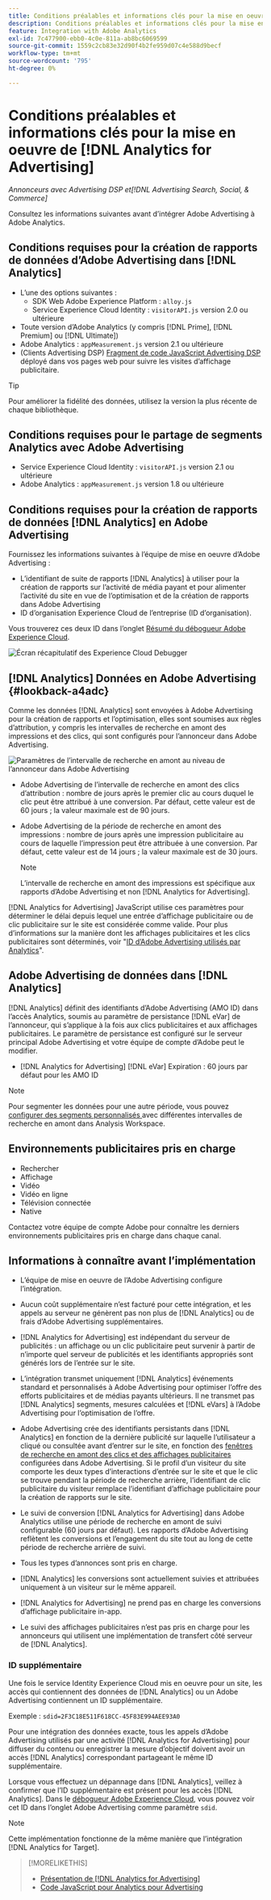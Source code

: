 ```yaml
---
title: Conditions préalables et informations clés pour la mise en oeuvre de  [!DNL Analytics for Advertising]
description: Conditions préalables et informations clés pour la mise en oeuvre de  [!DNL Analytics for Advertising]
feature: Integration with Adobe Analytics
exl-id: 7c477900-ebb0-4c0e-811a-ab8bc6069599
source-git-commit: 1559c2cb83e32d90f4b2fe959d07c4e588d9becf
workflow-type: tm+mt
source-wordcount: '795'
ht-degree: 0%

---
```


# Conditions préalables et informations clés pour la mise en oeuvre de [!DNL Analytics for Advertising]

*Annonceurs avec Advertising DSP et[!DNL Advertising Search, Social, & Commerce]*

Consultez les informations suivantes avant d’intégrer Adobe Advertising à Adobe Analytics.

## Conditions requises pour la création de rapports de données d’Adobe Advertising dans [!DNL Analytics]

* L’une des options suivantes :
   * SDK Web Adobe Experience Platform : `alloy.js`
   * Service Experience Cloud Identity : `visitorAPI.js` version 2.0 ou ultérieure
* Toute version d’Adobe Analytics (y compris [!DNL Prime], [!DNL Premium] ou [!DNL Ultimate])
* Adobe Analytics : `appMeasurement.js` version 2.1 ou ultérieure
* (Clients Advertising DSP) [Fragment de code JavaScript Advertising DSP](javascript.md) déployé dans vos pages web pour suivre les visites d’affichage publicitaire.

>[!TIP]
>
>Pour améliorer la fidélité des données, utilisez la version la plus récente de chaque bibliothèque.

## Conditions requises pour le partage de segments Analytics avec Adobe Advertising

* Service Experience Cloud Identity : `visitorAPI.js` version 2.1 ou ultérieure
* Adobe Analytics : `appMeasurement.js` version 1.8 ou ultérieure

## Conditions requises pour la création de rapports de données [!DNL Analytics] en Adobe Advertising

Fournissez les informations suivantes à l’équipe de mise en oeuvre d’Adobe Advertising :

* L’identifiant de suite de rapports [!DNL Analytics] à utiliser pour la création de rapports sur l’activité de média payant et pour alimenter l’activité du site en vue de l’optimisation et de la création de rapports dans Adobe Advertising
* ID d’organisation Experience Cloud de l’entreprise (ID d’organisation).

Vous trouverez ces deux ID dans l’onglet [Résumé du débogueur Adobe Experience Cloud](https://experienceleague.adobe.com/docs/debugger/using-v2/summary.html?lang=fr).

![Écran récapitulatif des Experience Cloud Debugger](/help/integrations/assets/a4adc-debugger-summary.png)

## [!DNL Analytics] Données en Adobe Advertising {#lookback-a4adc}

Comme les données [!DNL Analytics] sont envoyées à Adobe Advertising pour la création de rapports et l’optimisation, elles sont soumises aux règles d’attribution, y compris les intervalles de recherche en amont des impressions et des clics, qui sont configurés pour l’annonceur dans Adobe Advertising.

![Paramètres de l’intervalle de recherche en amont au niveau de l’annonceur dans Adobe Advertising](/help/integrations/assets/a4adc-lookbacks.png)

* Adobe Advertising de l’intervalle de recherche en amont des clics d’attribution : nombre de jours après le premier clic au cours duquel le clic peut être attribué à une conversion. Par défaut, cette valeur est de 60 jours ; la valeur maximale est de 90 jours.
* Adobe Advertising de la période de recherche en amont des impressions : nombre de jours après une impression publicitaire au cours de laquelle l’impression peut être attribuée à une conversion. Par défaut, cette valeur est de 14 jours ; la valeur maximale est de 30 jours.

  >[!NOTE]
  >
  > L’intervalle de recherche en amont des impressions est spécifique aux rapports d’Adobe Advertising et non [!DNL Analytics for Advertising].

[!DNL Analytics for Advertising] JavaScript utilise ces paramètres pour déterminer le délai depuis lequel une entrée d’affichage publicitaire ou de clic publicitaire sur le site est considérée comme valide. Pour plus d’informations sur la manière dont les affichages publicitaires et les clics publicitaires sont déterminés, voir &quot;[ID d’Adobe Advertising utilisés par Analytics](ids.md)&quot;.

## Adobe Advertising de données dans [!DNL Analytics]

[!DNL Analytics] définit des identifiants d’Adobe Advertising (AMO ID) dans l’accès Analytics, soumis au paramètre de persistance [!DNL eVar] de l’annonceur, qui s’applique à la fois aux clics publicitaires et aux affichages publicitaires. Le paramètre de persistance est configuré sur le serveur principal Adobe Advertising et votre équipe de compte d’Adobe peut le modifier.

* [!DNL Analytics for Advertising] [!DNL eVar] Expiration : 60 jours par défaut pour les AMO ID

>[!NOTE]
>
>Pour segmenter les données pour une autre période, vous pouvez [ configurer des segments personnalisés ](https://experienceleague.adobe.com/docs/analytics/components/segmentation/segmentation-workflow/seg-build.html?lang=fr) avec différentes intervalles de recherche en amont dans Analysis Workspace.

## Environnements publicitaires pris en charge

* Rechercher
* Affichage
* Vidéo
* Vidéo en ligne
* Télévision connectée
* Native

Contactez votre équipe de compte Adobe pour connaître les derniers environnements publicitaires pris en charge dans chaque canal.

## Informations à connaître avant l’implémentation

* L’équipe de mise en oeuvre de l’Adobe Advertising configure l’intégration.

* Aucun coût supplémentaire n’est facturé pour cette intégration, et les appels au serveur ne génèrent pas non plus de [!DNL Analytics] ou de frais d’Adobe Advertising supplémentaires.

* [!DNL Analytics for Advertising] est indépendant du serveur de publicités : un affichage ou un clic publicitaire peut survenir à partir de n’importe quel serveur de publicités et les identifiants appropriés sont générés lors de l’entrée sur le site.

* L’intégration transmet uniquement [!DNL Analytics] événements standard et personnalisés à Adobe Advertising pour optimiser l’offre des efforts publicitaires et de médias payants ultérieurs. Il ne transmet pas [!DNL Analytics] segments, mesures calculées et [!DNL eVars] à l’Adobe Advertising pour l’optimisation de l’offre.

* Adobe Advertising crée des identifiants persistants dans [!DNL Analytics] en fonction de la dernière publicité sur laquelle l’utilisateur a cliqué ou consultée avant d’entrer sur le site, en fonction des [fenêtres de recherche en amont des clics et des affichages publicitaires](#lookback-a4adc) configurées dans Adobe Advertising. Si le profil d’un visiteur du site comporte les deux types d’interactions d’entrée sur le site et que le clic se trouve pendant la période de recherche arrière, l’identifiant de clic publicitaire du visiteur remplace l’identifiant d’affichage publicitaire pour la création de rapports sur le site.

* Le suivi de conversion [!DNL Analytics for Advertising] dans Adobe Analytics utilise une période de recherche en amont de suivi configurable (60 jours par défaut). Les rapports d’Adobe Advertising reflètent les conversions et l’engagement du site tout au long de cette période de recherche arrière de suivi.

* Tous les types d’annonces sont pris en charge. <!--Clarify what this might include. It used to include CTV, but not anymore: However, not all ad environments are supported. -->

* [!DNL Analytics] les conversions sont actuellement suivies et attribuées uniquement à un visiteur sur le même appareil.

* [!DNL Analytics for Advertising] ne prend pas en charge les conversions d’affichage publicitaire in-app.

* Le suivi des affichages publicitaires n’est pas pris en charge pour les annonceurs qui utilisent une implémentation de transfert côté serveur de [!DNL Analytics].

### ID supplémentaire

Une fois le service Identity Experience Cloud mis en oeuvre pour un site, les accès qui contiennent des données de [!DNL Analytics] ou un Adobe Advertising contiennent un ID supplémentaire.

Exemple : `sdid=2F3C18E511F618CC-45F83E994AEE93A0`

Pour une intégration des données exacte, tous les appels d’Adobe Advertising utilisés par une activité [!DNL Analytics for Advertising] pour diffuser du contenu ou enregistrer la mesure d’objectif doivent avoir un accès [!DNL Analytics] correspondant partageant le même ID supplémentaire.

Lorsque vous effectuez un dépannage dans [!DNL Analytics], veillez à confirmer que l’ID supplémentaire est présent pour les accès [!DNL Analytics]. Dans le [débogueur Adobe Experience Cloud](https://experienceleague.adobe.com/docs/debugger/using-v2/summary.html?lang=fr), vous pouvez voir cet ID dans l’onglet Adobe Advertising comme paramètre `sdid`.

>[!NOTE]
>
> Cette implémentation fonctionne de la même manière que l’intégration [!DNL Analytics for Target].

>[!MORELIKETHIS]
>
>* [Présentation de [!DNL Analytics for Advertising]](overview.md)
>* [Code JavaScript pour Analytics pour Advertising](/help/integrations/analytics/javascript.md)
